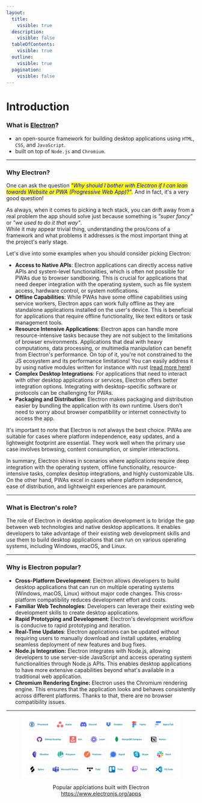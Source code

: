 ```yaml
---
layout:
  title:
    visible: true
  description:
    visible: false
  tableOfContents:
    visible: true
  outline:
    visible: true
  pagination:
    visible: false
---
```


# Introduction

### What is [Electron](https://www.electronjs.org/docs/latest/)?

* an open-source framework for building desktop applications using  `HTML`, `CSS`, and `JavaScript`.&#x20;
* built on top of `Node.js` and `Chromium`.

***

### Why Electron?

One can ask the question _<mark style="color:blue;">"Why should I bother with Electron if I can lean towards Website or PWA (Progressive Web App)?"</mark>_. And in fact, it's a very good question!&#x20;

As always, when it comes to picking a tech stack, you can drift away from a  real problem the app should solve just because something is _"super fancy"_ or _"we used to do it that way"_. \
While it may appear trivial thing, understanding the pros/cons of a framework and what problems it addresses is the most important thing at the project's early stage.

Let's dive into some examples when you should consider picking Electron:

* **Access to Native APIs**: Electron applications can directly access native APIs and system-level functionalities, which is often not possible for PWAs due to browser sandboxing. This is crucial for applications that need deeper integration with the operating system, such as file system access, hardware control, or system notifications.
* **Offline Capabilities**: While PWAs have some offline capabilities using service workers, Electron apps can work fully offline as they are standalone applications installed on the user's device. This is beneficial for applications that require offline functionality, like text editors or task management tools.
* **Resource Intensive Applications**: Electron apps can handle more resource-intensive tasks because they are not subject to the limitations of browser environments. Applications that deal with heavy computations, data processing, or multimedia manipulation can benefit from Electron's performance. On top of it, you're not constrained to the JS ecosystem and its performance limitations! You can easily address it by using native modules written for instance with rust ([read more here](https://dev.to/brainhubeu/electrons-are-fast-so-can-be-electron-how-to-optimize-electron-app-performance-4e7d))
* **Complex Desktop Integrations**: For applications that need to interact with other desktop applications or services, Electron offers better integration options. Integrating with desktop-specific software or protocols can be challenging for PWAs.
* **Packaging and Distribution**: Electron makes packaging and distribution easier by bundling the application with its own runtime. Users don't need to worry about browser compatibility or internet connectivity to access the app.

It's important to note that Electron is not always the best choice. PWAs are suitable for cases where platform independence, easy updates, and a lightweight footprint are essential. They work well when the primary use case involves browsing, content consumption, or simpler interactions.

In summary, Electron shines in scenarios where applications require deep integration with the operating system, offline functionality, resource-intensive tasks, complex desktop integrations, and highly customizable UIs. On the other hand, PWAs excel in cases where platform independence, ease of distribution, and lightweight experiences are paramount.

***

### What is Electron's role?

The role of Electron in desktop application development is to bridge the gap between web technologies and native desktop applications. It enables developers to take advantage of their existing web development skills and use them to build desktop applications that can run on various operating systems, including Windows, macOS, and Linux.

***

### Why is Electron popular?

* **Cross-Platform Development**: Electron allows developers to build desktop applications that can run on multiple operating systems (Windows, macOS, Linux) without major code changes. This cross-platform compatibility reduces development effort and costs.
* **Familiar Web Technologies**: Developers can leverage their existing web development skills to create desktop applications.
* **Rapid Prototyping and Development**: Electron's development workflow is conducive to rapid prototyping and iteration.
* **Real-Time Updates**: Electron applications can be updated without requiring users to manually download and install updates, enabling seamless deployment of new features and bug fixes.
* **Node.js Integration:** Electron integrates with Node.js, allowing developers to use server-side JavaScript and access operating system functionalities through Node.js APIs. This enables desktop applications to have more extensive capabilities beyond what's available in a traditional web application.
* **Chromium Rendering Engine:** Electron uses the Chromium rendering engine. This ensures that the application looks and behaves consistently across different platforms. Thanks to that, there are no browser compatibility issues.

***

<div align="center" data-full-width="true">

<figure><img src=".gitbook/assets/Screenshot 2023-08-11 at 10.32.44.png" alt=""><figcaption><p>Popular applciations built with Electron <a href="https://www.electronjs.org/apps">https://www.electronjs.org/apps</a> </p></figcaption></figure>

</div>









